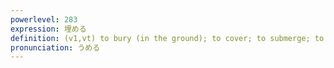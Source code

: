 ```yaml
---
powerlevel: 283
expression: 埋める
definition: (v1,vt) to bury (in the ground); to cover; to submerge; to fill (completely); to stuff; to pack; to cram; to fill up; (P)
pronunciation: うめる
---
```

